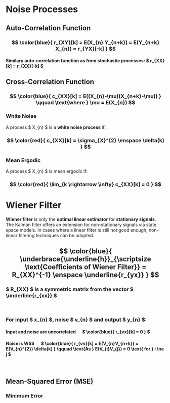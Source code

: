 # Noise Processes

## Auto-Correlation Function

### $$ \color{blue}{ r_{XY}[k] = E(X_{n} Y_{n+k}) = E(Y_{n+k} X_{n}) = r_{YX}[-k] } $$

#### Similary auto-correlation function as from stochastic processes: $ r_{XX}[k] = r_{XX}[-k] $

## Cross-Correlation Function

### $$ \color{blue}{ c_{XX}[k] = E((X_{n}-\mu)(X_{n+k}-\mu)) } \qquad \text{where } \mu = E(X_{n})  $$

### White Noise
A process $ X_{n} $ is a **white noise process** if:
### $$ \color{red}{ c_{XX}[k] = \sigma_{X}^{2} \enspace \delta(k) } $$

### Mean Ergodic
A process $ X_{n} $ is mean ergodic if:
### $$ \color{red}{ \lim_{k \rightarrow \infty} c_{XX}[k] = 0 } $$


# Wiener Filter

**Wiener filter** is only the **optimal linear estimator** for **stationary signals**. The Kalman filter offers an extension for non-stationary signals via state space models. In cases where a linear filter is still not good enough, non-linear filtering techniques can be adopted.

## $$ \color{blue}{ \underbrace{\underline{h}}_{\scriptsize \text{Coefficients of Wiener Filter}} = R_{XX}^{-1} \enspace \underline{r_{yx}} } $$

### $ R_{XX} $ is a symmetric matrix from the vector $ \underline{r_{xx}} $

</br>

### For input $ x_{n} $, noise $ v_{n} $ and output $ y_{n} $:

#### Input and noise are uncorrelated &emsp; $ \color{blue}{ r_{vx}[k] = 0 } $
#### Noise is WSS &emsp; $ \color{blue}{ r_{vv}[k] = E(V_{n}V_{n+k}) = E(V_{n}^{2}) \delta(k) } \qquad \text{As } E(V_{i}V_{j}) = 0 \text{ for } i \ne j $

</br>

## Mean-Squared Error (MSE)

### Minimum Error



